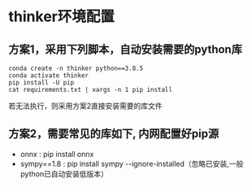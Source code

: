 
# thinker环境配置

## 方案1，采用下列脚本，自动安装需要的python库
```Shell
conda create -n thinker python==3.8.5
conda activate thinker
pip install -U pip
cat requirements.txt | xargs -n 1 pip install
```
若无法执行，则采用方案2直接安装需要的库文件

## 方案2，需要常见的库如下, 内网配置好pip源
* onnx       :  pip install onnx
* sympy==1.8 :  pip install sympy --ignore-installed（忽略已安装,一般python已自动安装低版本）
